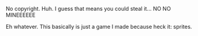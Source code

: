 No copyright.  Huh.  I guess that means you could steal it... NO NO MINEEEEEE

Eh whatever.   This basically is just a game I made because heck it: sprites.
